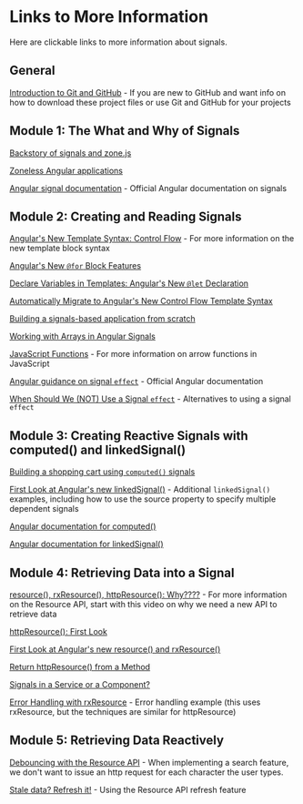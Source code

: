 # Links to More Information

Here are clickable links to more information about signals.

## General
[Introduction to Git and GitHub](https://youtu.be/pICJdbC7j0Q) - If you are new to GitHub and want info on how to download these project files or use Git and GitHub for your projects

## Module 1: The What and Why of Signals
[Backstory of signals and zone.js](https://youtu.be/YHZkiUbbeOg)

[Zoneless Angular applications](https://youtu.be/MZ6s5EL7hKk)

[Angular signal documentation](https://angular.dev/guide/signals) - Official Angular documentation on signals

## Module 2: Creating and Reading Signals

[Angular's New Template Syntax: Control Flow](https://youtu.be/j9VTGRGyE-o) - For more information on the new template block syntax

[Angular's New `@for` Block Features](https://youtu.be/ooHPDCLMyXs)

[Declare Variables in Templates: Angular's New `@let` Declaration](https://youtu.be/tIi9304sjEI)

[Automatically Migrate to Angular's New Control Flow Template Syntax](https://youtu.be/fkAFHMhjJsQ)

[Building a signals-based application from scratch](https://youtu.be/LHgJP7MwTWY)

[Working with Arrays in Angular Signals](https://youtu.be/wcn_8UnYBEw)

[JavaScript Functions](https://youtu.be/j8oAbRAlcyE) - For more information on arrow functions in JavaScript

[Angular guidance on signal `effect`](https://angular.dev/guide/signals#effects) - Official Angular documentation

[When Should We (NOT) Use a Signal `effect`](https://youtu.be/XWz8pxQWD8c) - Alternatives to using a signal `effect`

## Module 3: Creating Reactive Signals with computed() and linkedSignal()

[Building a shopping cart using `computed()` signals](https://youtu.be/kczkl2HndJg)

[First Look at Angular's new linkedSignal()](https://youtu.be/hFR3gVIY9gM) - Additional `linkedSignal()` examples, including how to use the source property to specify multiple dependent signals

[Angular documentation for computed()](https://angular.dev/guide/signals#computed-signals)

[Angular documentation for linkedSignal()](https://angular.dev/guide/signals/linked-signal#)

## Module 4: Retrieving Data into a Signal

[resource(), rxResource(), httpResource(): Why????](https://youtu.be/YHZkiUbbeOg) - For more information on the Resource API, start with this video on why we need a new API to retrieve data

[httpResource(): First Look](https://youtu.be/DefmIyp3Uho)

[First Look at Angular's new resource() and rxResource()](https://youtu.be/_KyCmpMlVTc)

[Return httpResource() from a Method](https://youtu.be/4VhiNK_9QIY) 

[Signals in a Service or a Component?](https://youtu.be/xtxBMcEMcxU)

[Error Handling with rxResource](https://youtu.be/T7DPGCSmQes) - Error handling example (this uses rxResource, but the techniques are similar for httpResource)

## Module 5: Retrieving Data Reactively

[Debouncing with the Resource API](https://youtu.be/5A1I6rpe8UA) - When implementing a search feature, we don't want to issue an http request for each character the user types.

[Stale data? Refresh it!](https://youtu.be/sY4ofhfQ_pk) - Using the Resource API refresh feature
